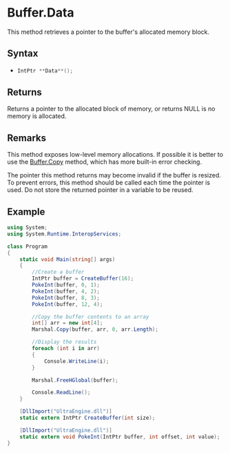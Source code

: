 # Buffer.Data
This method retrieves a pointer to the buffer's allocated memory block.

## Syntax
- ```csharp
  IntPtr **Data**();
  ```

## Returns
Returns a pointer to the allocated block of memory, or returns NULL is no memory is allocated.

## Remarks
This method exposes low-level memory allocations. If possible it is better to use the [Buffer.Copy](Buffer_Copy.md) method, which has more built-in error checking.

The pointer this method returns may become invalid if the buffer is resized. To prevent errors, this method should be called each time the pointer is used. Do not store the returned pointer in a variable to be reused.

## Example

```csharp
using System;
using System.Runtime.InteropServices;

class Program
{
    static void Main(string[] args)
    {
        //Create a buffer
        IntPtr buffer = CreateBuffer(16);
        PokeInt(buffer, 0, 1);
        PokeInt(buffer, 4, 2);
        PokeInt(buffer, 8, 3);
        PokeInt(buffer, 12, 4);

        //Copy the buffer contents to an array
        int[] arr = new int[4];
        Marshal.Copy(buffer, arr, 0, arr.Length);

        //Display the results
        foreach (int i in arr)
        {
            Console.WriteLine(i);
        }

        Marshal.FreeHGlobal(buffer);

        Console.ReadLine();
    }

    [DllImport("UltraEngine.dll")]
    static extern IntPtr CreateBuffer(int size);

    [DllImport("UltraEngine.dll")]
    static extern void PokeInt(IntPtr buffer, int offset, int value);
}
```
